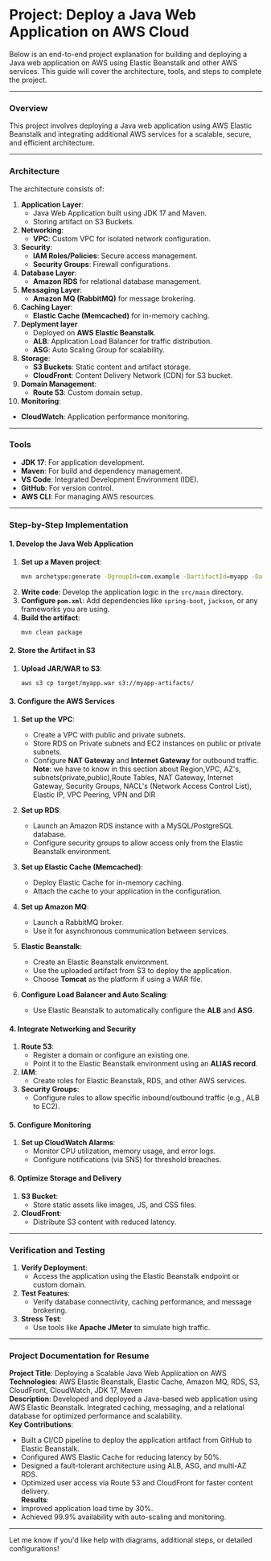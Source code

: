 
<h1>Project: Deploy a Java Web Application on AWS Cloud</h1>

Below is an end-to-end project explanation for building and deploying a Java web application on AWS using Elastic Beanstalk and other AWS services. This guide will cover the architecture, tools, and steps to complete the project.

---

### **Overview**
This project involves deploying a Java web application using AWS Elastic Beanstalk and integrating additional AWS services for a scalable, secure, and efficient architecture.

---

### **Architecture**
The architecture consists of:
1. **Application Layer**:
   - Java Web Application built using JDK 17 and Maven.
   - Storing artifact on S3 Buckets.
2. **Networking**:
   - **VPC**: Custom VPC for isolated network configuration.
3. **Security**:
   - **IAM Roles/Policies**: Secure access management.
   - **Security Groups**: Firewall configurations.
4. **Database Layer**:
   - **Amazon RDS** for relational database management.
5. **Messaging Layer**:
   - **Amazon MQ (RabbitMQ)** for message brokering.
6. **Caching Layer**:
   - **Elastic Cache (Memcached)** for in-memory caching.
7. **Deplyment layer**
   - Deployed on **AWS Elastic Beanstalk**.
   - **ALB**: Application Load Balancer for traffic distribution.
   - **ASG**: Auto Scaling Group for scalability.
8. **Storage**:
   - **S3 Buckets**: Static content and artifact storage.
   - **CloudFront**: Content Delivery Network (CDN) for S3 bucket.
9. **Domain Management**:
   - **Route 53**: Custom domain setup.
10. **Monitoring**:
   - **CloudWatch**: Application performance monitoring. 

---

### **Tools**
- **JDK 17**: For application development.
- **Maven**: For build and dependency management.
- **VS Code**: Integrated Development Environment (IDE).
- **GitHub**: For version control.
- **AWS CLI**: For managing AWS resources.

---

### **Step-by-Step Implementation**

#### **1. Develop the Java Web Application**
1. **Set up a Maven project**:
   ```bash
   mvn archetype:generate -DgroupId=com.example -DartifactId=myapp -DarchetypeArtifactId=maven-archetype-webapp -DinteractiveMode=false
   ```
2. **Write code**: Develop the application logic in the `src/main` directory.
3. **Configure `pom.xml`**:
   Add dependencies like `spring-boot`, `jackson`, or any frameworks you are using.
4. **Build the artifact**:
   ```bash
   mvn clean package
   ```

#### **2. Store the Artifact in S3**
1. **Upload JAR/WAR to S3**:
   ```bash
   aws s3 cp target/myapp.war s3://myapp-artifacts/
   ```

#### **3. Configure the AWS Services**
1. **Set up the VPC**:
   - Create a VPC with public and private subnets.
   - Store RDS on Private subnets and EC2 instances on public or private subnets.
   - Configure **NAT Gateway** and **Internet Gateway** for outbound traffic.
**Note**: we have to know in this section about Region,VPC, AZ's, subnets(private,public),Route Tables, NAT Gateway, Internet Gateway, Security Groups, NACL's (Network Access Control List), Elastic IP, VPC Peering, VPN and DIR  
2. **Set up RDS**:
   - Launch an Amazon RDS instance with a MySQL/PostgreSQL database.
   - Configure security groups to allow access only from the Elastic Beanstalk environment.

3. **Set up Elastic Cache (Memcached)**:
   - Deploy Elastic Cache for in-memory caching.
   - Attach the cache to your application in the configuration.

4. **Set up Amazon MQ**:
   - Launch a RabbitMQ broker.
   - Use it for asynchronous communication between services.

5. **Elastic Beanstalk**:
   - Create an Elastic Beanstalk environment.
   - Use the uploaded artifact from S3 to deploy the application.
   - Choose **Tomcat** as the platform if using a WAR file.

6. **Configure Load Balancer and Auto Scaling**:
   - Use Elastic Beanstalk to automatically configure the **ALB** and **ASG**.

#### **4. Integrate Networking and Security**
1. **Route 53**:
   - Register a domain or configure an existing one.
   - Point it to the Elastic Beanstalk environment using an **ALIAS record**.
2. **IAM**:
   - Create roles for Elastic Beanstalk, RDS, and other AWS services.
3. **Security Groups**:
   - Configure rules to allow specific inbound/outbound traffic (e.g., ALB to EC2).

#### **5. Configure Monitoring**
1. **Set up CloudWatch Alarms**:
   - Monitor CPU utilization, memory usage, and error logs.
   - Configure notifications (via SNS) for threshold breaches.

#### **6. Optimize Storage and Delivery**
1. **S3 Bucket**:
   - Store static assets like images, JS, and CSS files.
2. **CloudFront**:
   - Distribute S3 content with reduced latency.

---

### **Verification and Testing**
1. **Verify Deployment**:
   - Access the application using the Elastic Beanstalk endpoint or custom domain.
2. **Test Features**:
   - Verify database connectivity, caching performance, and message brokering.
3. **Stress Test**:
   - Use tools like **Apache JMeter** to simulate high traffic.

---

### **Project Documentation for Resume**
**Project Title**: Deploying a Scalable Java Web Application on AWS  
**Technologies**: AWS Elastic Beanstalk, Elastic Cache, Amazon MQ, RDS, S3, CloudFront, CloudWatch, JDK 17, Maven  
**Description**: Developed and deployed a Java-based web application using AWS Elastic Beanstalk. Integrated caching, messaging, and a relational database for optimized performance and scalability.  
**Key Contributions**:  
- Built a CI/CD pipeline to deploy the application artifact from GitHub to Elastic Beanstalk.  
- Configured AWS Elastic Cache for reducing latency by 50%.  
- Designed a fault-tolerant architecture using ALB, ASG, and multi-AZ RDS.  
- Optimized user access via Route 53 and CloudFront for faster content delivery.  
**Results**:  
- Improved application load time by 30%.  
- Achieved 99.9% availability with auto-scaling and monitoring.  

---

Let me know if you'd like help with diagrams, additional steps, or detailed configurations!
